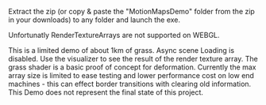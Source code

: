 Extract the zip (or copy & paste the "MotionMapsDemo" folder from the zip in your downloads) to any folder and launch the exe.

Unfortunatly RenderTextureArrays are not supported on WEBGL.

This is a limited demo of about 1km of grass. Async scene Loading is disabled.
Use the visualizer to see the result of the render texture array. 
The grass shader is a basic proof of concept for deformation. 
Currently the max array size is limited to ease testing and lower performance cost on low end machines -
this can effect border transitions with clearing old information. 
This Demo does not represent the final state of this project.

